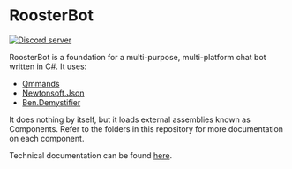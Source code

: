 # RoosterBot

[![Discord server](https://discordapp.com/api/guilds/611979730450776068/widget.png)](https://discordapp.com/invite/prekszD)

RoosterBot is a foundation for a multi-purpose, multi-platform chat bot written in C#. It uses:
- [Qmmands](https://github.com/Quahu/Qmmands)
- [Newtonsoft.Json](https://www.newtonsoft.com/json)
- [Ben.Demystifier](https://github.com/benaadams/Ben.Demystifier)

It does nothing by itself, but it loads external assemblies known as Components. Refer to the folders in this repository for more documentation on each component.

Technical documentation can be found [here](https://docs.rooster.bot).